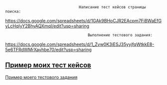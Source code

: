 
                                     Написание тест кейсов страницы поиска:


https://docs.google.com/spreadsheets/d/1GAk9BHoCJR2EAcpm7FiBWaEfGyLcHqIyY2BhyAQXmqI/edit?usp=sharing

                                         Выполнение тестового задания:

https://docs.google.com/spreadsheets/d/1_Zvw0K3iESJ35yyjfqWtkkE8-5e6TFRdWMrXayhbe70/edit?usp=sharing


[Пример моих тест кейсов](https://docs.google.com/spreadsheets/d/1GAk9BHoCJR2EAcpm7FiBWaEfGyLcHqIyY2BhyAQXmqI/edit?usp=sharing)
---
[Пример моего тестового задания](https://docs.google.com/spreadsheets/d/1_Zvw0K3iESJ35yyjfqWtkkE8-5e6TFRdWMrXayhbe70/edit?usp=sharing
)